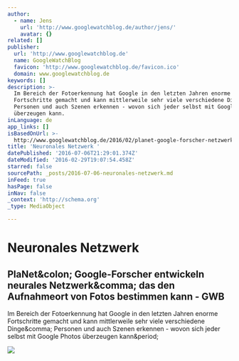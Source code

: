 ```yaml
---
author:
  - name: Jens
    url: 'http://www.googlewatchblog.de/author/jens/'
    avatar: {}
related: []
publisher:
  url: 'http://www.googlewatchblog.de'
  name: GoogleWatchBlog
  favicon: 'http://www.googlewatchblog.de/favicon.ico'
  domain: www.googlewatchblog.de
keywords: []
description: >-
  Im Bereich der Fotoerkennung hat Google in den letzten Jahren enorme
  Fortschritte gemacht und kann mittlerweile sehr viele verschiedene Dinge,
  Personen und auch Szenen erkennen - wovon sich jeder selbst mit Google Photos
  überzeugen kann.
inLanguage: de
app_links: []
isBasedOnUrl: >-
  http://www.googlewatchblog.de/2016/02/planet-google-forscher-netzwerk/?utm_content=buffer90837&utm_medium=social&utm_source=linkedin.com&utm_campaign=buffer
title: 'Neuronales Netzwerk '
datePublished: '2016-07-06T21:29:01.374Z'
dateModified: '2016-02-29T19:07:54.458Z'
starred: false
sourcePath: _posts/2016-07-06-neuronales-netzwerk.md
inFeed: true
hasPage: false
inNav: false
_context: 'http://schema.org'
_type: MediaObject

---
```

# Neuronales Netzwerk 

<article style=""><h1>PlaNet&amp;colon; Google-Forscher entwickeln neurales Netzwerk&amp;comma; das den Aufnahmeort von Fotos bestimmen kann - GWB</h1><p>Im Bereich der Fotoerkennung hat Google in den letzten Jahren enorme Fortschritte gemacht und kann mittlerweile sehr viele verschiedene Dinge&amp;comma; Personen und auch Szenen erkennen - wovon sich jeder selbst mit Google Photos überzeugen kann&amp;period;</p><img src="http://www.googlewatchblog.de/wp-content/uploads/planet.jpeg" /></article>